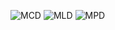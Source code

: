 ![MCD](https://github.com/simplon-lille-csharp-dotnet/LaBonneAuberge/assets/150059186/0cdecf03-b170-462d-82e8-57192cd5bcca)
![MLD](https://github.com/simplon-lille-csharp-dotnet/LaBonneAuberge/assets/150059186/73fa6784-885c-4fd2-8277-d3588ebf905b)
![MPD](https://github.com/simplon-lille-csharp-dotnet/LaBonneAuberge/assets/150059186/847e802a-4136-4af3-b590-542ee719147f)
